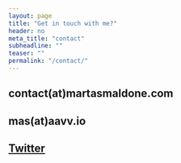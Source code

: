 ```yaml
---
layout: page
title: "Get in touch with me?"
header: no
meta_title: "contact"
subheadline: ""
teaser: ""
permalink: "/contact/"
---
```


## contact(at)martasmaldone.com
## mas(at)aavv.io

## <a href='https://twitter.com/MartaSmaldone'>Twitter</a>

